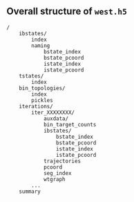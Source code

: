 ## Overall structure of `west.h5`
    /
        ibstates/
            index
            naming
                bstate_index
                bstate_pcoord
                istate_index
                istate_pcoord
        tstates/
            index
        bin_topologies/
            index
            pickles
        iterations/
            iter_XXXXXXXX/
                auxdata/
                bin_target_counts
                ibstates/
                    bstate_index
                    bstate_pcoord
                    istate_index
                    istate_pcoord
                trajectories
                pcoord
                seg_index
                wtgraph
            ...
        summary
